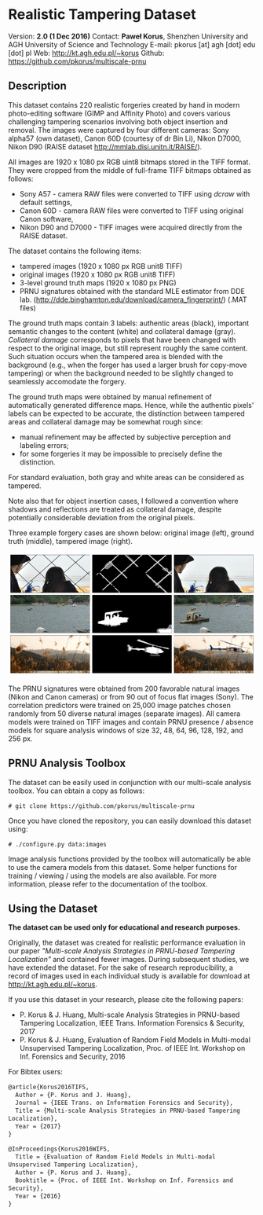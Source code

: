 # Realistic Tampering Dataset

Version: **2.0 (1 Dec 2016)**
Contact: **Paweł Korus**, Shenzhen University and AGH University of Science and Technology
E-mail: pkorus [at] agh [dot] edu [dot] pl
Web: http://kt.agh.edu.pl/~korus
Github: https://github.com/pkorus/multiscale-prnu

## Description

This dataset contains 220 realistic forgeries created by hand in modern photo-editing software (GIMP and Affinity Photo) and covers various challenging tampering scenarios involving both object insertion and removal. The images were captured by four different cameras: Sony alpha57 (own dataset), Canon 60D (courtesy of dr Bin Li), Nikon D7000, Nikon D90 (RAISE dataset http://mmlab.disi.unitn.it/RAISE/).

All images are 1920 x 1080 px RGB uint8 bitmaps stored in the TIFF format. They were cropped from the middle of full-frame TIFF bitmaps obtained as follows:
- Sony A57 - camera RAW files were converted to TIFF using *dcraw* with default settings,
- Canon 60D - camera RAW files were converted to TIFF using original Canon software,
- Nikon D90 and D7000 - TIFF images were acquired directly from the RAISE dataset.

The dataset contains the following items:
- tampered images (1920 x 1080 px RGB unit8 TIFF)
- original images (1920 x 1080 px RGB unit8 TIFF)
- 3-level ground truth maps (1920 x 1080 px PNG)
- PRNU signatures obtained with the standard MLE estimator from DDE lab. (http://dde.binghamton.edu/download/camera_fingerprint/) (.MAT files)

The ground truth maps contain 3 labels: authentic areas (black), important semantic changes to the content (white) and collateral damage (gray). *Collateral damage* corresponds to pixels that have been changed with respect to the original image, but still represent roughly the same content. Such situation occurs when the tampered area is blended with the background (e.g., when the forger has used a larger brush for copy-move tampering) or when the background needed to be slightly changed to seamlessly accomodate the forgery.

The ground truth maps were obtained by manual refinement of automatically generated difference maps. Hence, while the authentic pixels' labels can be expected to be accurate, the distinction between tampered areas and collateral damage may be somewhat rough since:

 - manual refinement may be affected by subjective perception and labeling errors;
 - for some forgeries it may be impossible to precisely define the distinction.

For standard evaluation, both gray and white areas can be considered as tampered.

Note also that for object insertion cases, I followed a convention where shadows and reflections are treated as collateral damage, despite potentially considerable deviation from the original pixels.

Three example forgery cases are shown below: original image (left), ground truth (middle), tampered image (right).

![Example tampered images](./preview.jpg)

The PRNU signatures were obtained from 200 favorable natural images (Nikon and Canon cameras) or from 90 out of focus flat images (Sony). The correlation predictors were trained on 25,000 image patches chosen randomly from 50 diverse natural images (separate images). All camera models were trained on TIFF images and contain PRNU presence / absence models for square analysis windows of size 32, 48, 64, 96, 128, 192, and 256 px.

## PRNU Analysis Toolbox

The dataset can be easily used in conjunction with our multi-scale analysis toolbox. You can obtain a copy as follows:

```
# git clone https://github.com/pkorus/multiscale-prnu
```

Once you have cloned the repository, you can easily download this dataset using:

```
# ./configure.py data:images
```

Image analysis functions provided by the toolbox will automatically be able to use the camera models from this dataset. Some helper functions for training / viewing / using the models are also available. For more information, please refer to the documentation of the toolbox.

## Using the Dataset

**The dataset can be used only for educational and research purposes.**

Originally, the dataset was created for realistic performance evaluation in our paper *"Multi-scale Analysis Strategies in PRNU-based Tampering Localization"* and contained fewer images. During subsequent studies, we have extended the dataset. For the sake of research reproducibility, a record of images used in each individual study is available for download at http://kt.agh.edu.pl/~korus.

If you use this dataset in your research, please cite the following papers:

- P. Korus & J. Huang, Multi-scale Analysis Strategies in PRNU-based Tampering Localization, IEEE Trans. Information Forensics & Security, 2017
- P. Korus & J. Huang, Evaluation of Random Field Models in Multi-modal Unsupervised Tampering Localization, Proc. of IEEE Int. Workshop on Inf. Forensics and Security, 2016

For Bibtex users:

```
@article{Korus2016TIFS,
  Author = {P. Korus and J. Huang},
  Journal = {IEEE Trans. on Information Forensics and Security},
  Title = {Multi-scale Analysis Strategies in PRNU-based Tampering Localization},
  Year = {2017}
}
```

```
@InProceedings{Korus2016WIFS,
  Title = {Evaluation of Random Field Models in Multi-modal Unsupervised Tampering Localization},
  Author = {P. Korus and J. Huang},
  Booktitle = {Proc. of IEEE Int. Workshop on Inf. Forensics and Security},
  Year = {2016}
}
```
